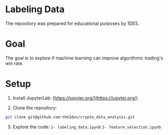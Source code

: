# Labeling Data

The repository was prepared for educational purposes by 1DES.

# Goal
The goal is to explore if machine learning can improve algorithmic trading's win rate.  

# Setup
1. Install JupyterLab:
[https://jupyter.org/](https://jupyter.org/)

2. Clone the repository:

```sh
git clone git@github.com:the1des/crypto_data_analysis.git
```

3. Explore the code: 
`1- labeling_data.ipynb`
`2- feature_selection.ipynb`

